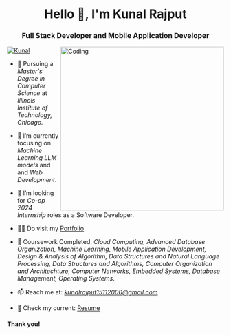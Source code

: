 <h1 align="center">Hello 👋, I'm Kunal Rajput</h1>
<h3 align="center">Full Stack Developer and Mobile Application Developer </h3>

<img align="right" alt="Coding" width="380" src="https://media1.tenor.com/m/GVNvXyvzxV0AAAAd/working-jabrils.gif">
<p align="left"> <a href="https://www.linkedin.com/in/kunalrajput007/" target="blank"><img src="https://img.shields.io/twitter/follow/Kunal?logo=linkedin&style=for-the-badge" alt="Kunal" /></a> </p>

- 🔭 Pursuing a *Master's Degree in Computer Science* at *Illinois Institute of Technology, Chicago.*

- 🌱 I’m currently focusing on *Machine Learning LLM models* and and *Web Development*.

- 🤝 I’m looking for *Co-op 2024 Internship* roles as a Software Developer.

- 👨‍💻 Do visit my [Portfolio](https://kunalrajput7.github.io)

- 💬 Coursework Completed: *Cloud Computing, Advanced Database Organization, Machine Learning, Mobile Application Development, Design & Analysis of Algorithm, Data Structures and Natural Language Processing, Data Structures and Algorithms, Computer Organization and Architechture, Computer Networks, Embedded Systems, Database Management, Operating Systems*.

- 📫 Reach me at: *kunalrajput15112000@gmail.com*

- 📄 Check my current: [Resume](https://drive.google.com/file/d/14oLxz1KtTIZjTBkpbIPtnbux2FBSQ8PT/view?usp=drive_link)

<h4>Thank you!<h4>
